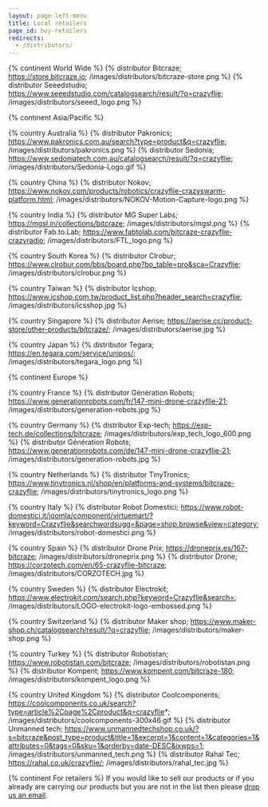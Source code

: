 ```yaml
---
layout: page-left-menu
title: Local retailers
page_id: buy-retailers
redirects:
  - /distributors/
---
```


{% continent World Wide %}
{% distributor Bitcraze; https://store.bitcraze.io; /images/distributors/bitcraze-store.png %}
{% distributor Seeedstudio; https://www.seeedstudio.com/catalogsearch/result/?q=crazyflie; /images/distributors/seeed_logo.png %}

{% continent Asia/Pacific %}

{% country Australia %}
{% distributor Pakronics; https://www.pakronics.com.au/search?type=product&q=crazyflie; /images/distributors/pakronics.png %}
{% distributor Sedonia; https://www.sedoniatech.com.au/catalogsearch/result/?q=crazyflie; /images/distributors/Sedonia-Logo.gif %}

{% country China %}
{% distributor Nokov; https://www.nokov.com/products/robotics/crazyflie-crazyswarm-platform.html; /images/distributors/NOKOV-Motion-Capture-logo.png %}

{% country India %}
{% distributor MG Super Labs; https://mgsl.in/collections/bitcraze; /images/distributors/mgsl.png %}
{% distributor Fab.to.Lab; https://www.fabtolab.com/bitcraze-crazyflie-crazyradio; /images/distributors/FTL_logo.png %}


{% country South Korea %}
{% distributor Clrobur; https://www.clrobur.com/bbs/board.php?bo_table=pro&sca=Crazyflie; /images/distributors/clrobur.png %}

{% country Taiwan %}
{% distributor Icshop; https://www.icshop.com.tw/product_list.php?header_search=crazyflie; /images/distributors/icsshop.jpg %}

{% country Singapore %}
{% distributor Aerise; https://aerise.cc/product-store/other-products/bitcraze/; /images/distributors/aerise.jpg %}

{% country Japan %}
{% distributor Tegara; https://en.tegara.com/service/unipos/; /images/distributors/tegara_logo.png %}


{% continent Europe %}

{% country France %}
{% distributor Génération Robots; https://www.generationrobots.com/fr/147-mini-drone-crazyflie-21; /images/distributors/generation-robots.jpg %}

{% country Germany %}
{% distributor Exp-tech; https://exp-tech.de/collections/bitcraze; /images/distributors/exp_tech_logo_600.png %}
{% distributor Génération Robots; https://www.generationrobots.com/de/147-mini-drone-crazyflie-21; /images/distributors/generation-robots.jpg %}

{% country Netherlands %}
{% distributor TinyTronics; https://www.tinytronics.nl/shop/en/platforms-and-systems/bitcraze-crazyflie; /images/distributors/tinytronics_logo.png %}

{% country Italy %}
{% distributor Robot Domestici; https://www.robot-domestici.it/joomla/component/virtuemart/?keyword=Crazyflie&searchwordsugg=&page=shop.browse&view=category; /images/distributors/robot-domestici.png %}

{% country Spain %}
{% distributor Drone Prix; https://droneprix.es/167-bitcraze; /images/distributors/droneprix.png %}
{% distributor Drone; https://corzotech.com/en/65-crazyflie-bitcraze; /images/distributors/CORZOTECH.jpg %}

{% country Sweden %}
{% distributor Electrokit; https://www.electrokit.com/search.php?keyword=Crazyflie&search=; /images/distributors/LOGO-electrokit-logo-embossed.png %}

{% country Switzerland %}
{% distributor Maker shop; https://www.maker-shop.ch/catalogsearch/result/?q=crazyflie; /images/distributors/maker-shop.png %}

{% country Turkey %}
{% distributor Robotistan; https://www.robotistan.com/bitcraze; /images/distributors/robotistan.png %}
{% distributor Kompent; https://www.kompent.com/bitcraze-180; /images/distributors/kompent_logo.png %}

{% country United Kingdom %}
{% distributor Coolcomponents; https://coolcomponents.co.uk/search?type=article%2Cpage%2Cproduct&q=crazyflie*; /images/distributors/coolcomponents-300x46.gif %}
{% distributor Unmanned tech; https://www.unmannedtechshop.co.uk/?s=bitcraze&post_type=product&title=1&excerpt=1&content=1&categories=1&attributes=0&tags=0&sku=1&orderby=date-DESC&ixwps=1; /images/distributors/unmanned_tech.png %}
{% distributor Rahal Tec; https://rahal.co.uk/crazyflie/; /images/distributors/rahal_tec.jpg %}

{% continent For retailers %}
If you would like to sell our products or if you already are carrying our products but you are not in the list then please [drop us an email](/about/contact/).
